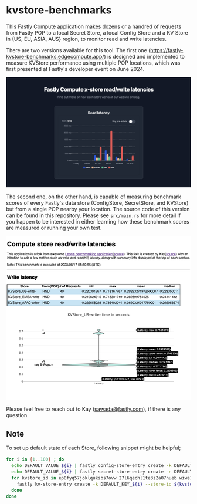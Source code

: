 # kvstore-benchmarks

This Fastly Compute application makes dozens or a handred of requests from Fastly POP to a local Secret Store, a local Config Store and a KV Store in {US, EU, ASIA, AUS} region, to monitor read and write latencies.

There are two versions available for this tool. The first one (https://fastly-kvstore-benchmarks.edgecompute.app/) is designed and implemented to measure KVStore performance using multiple POP locations, which was first presented at Fastly's developer event on June 2024.

![Screenshots](screenshot_summary.png)

The second one, on the other hand, is capable of measuring benchmark scores of every Fastly's data store (ConfigStore, SecretStore, and KVStore) but from a single POP nearby your location. The source code of this version can be found in this repository. Please see `src/main.rs` for more detail if you happen to be interested in either learning how these benchmark scores are measured or running your own test.

![Screenshots](screenshot_single_pop.png)

Please feel free to reach out to Kay (sawada@fastly.com), if there is any question.

## Note

To set up default state of each Store, following snippet might be helpful;

```bash
for i in {1..100} ; do
  echo DEFAULT_VALUE_${i} | fastly config-store-entry create -k DEFAULT_KEY_${i} --store-id F6sHx8qNRZKdb62Yd0fiq3 --token $TOKEN --stdin
  echo DEFAULT_VALUE_${i} | fastly secret-store-entry create -n DEFAULT_KEY_${i} --store-id XJKQ1emEhYhFPASzyXi8Fo --token $TOKEN --stdin
  for kvstore_id in ep0fyq57joklquksbs7ovw 27l6qechl1te3z2a07nueb wiwe1eg573p0goxwq8a3d6 q7pjeg7v96zffk1r6fbzct; do
    fastly kv-store-entry create -k DEFAULT_KEY_${i} --store-id ${kvstore_id} --token $TOKEN --value DEFAULT_VALUE_${i}
  done
done
```
